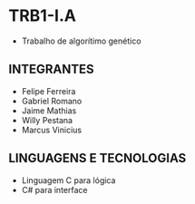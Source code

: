 # TRB1-I.A
- Trabalho de algorítimo genético

## INTEGRANTES
- Felipe Ferreira
- Gabriel Romano
- Jaime Mathias
- Willy Pestana
- Marcus Vinicius

## LINGUAGENS E TECNOLOGIAS 
- Linguagem C para lógica 
- C# para interface

